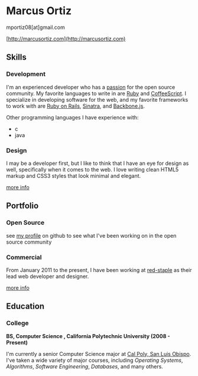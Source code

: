 # Marcus Ortiz
mportiz08[at]gmail.com

[http://marcusortiz.com](http://marcusortiz.com)

## Skills

### Development

I'm an experienced developer who has a [passion](http://resume.marcusortiz.com/#open-source) for the open source community. My favorite languages to write in are [Ruby](http://ruby-lang.org) and [CoffeeScript](http://jashkenas.github.com/coffee-script/). I specialize in developing software for the web, and my favorite frameworks to work with are [Ruby on Rails](http://rubyonrails.org/), [Sinatra](http://www.sinatrarb.com/), and [Backbone.js](http://documentcloud.github.com/backbone/).

Other programming languages I have experience with:

  * c
  * java

### Design

I may be a developer first, but I like to think that I have an eye for design as well, specifically when it comes to the web. I love writing clean HTML5 markup and CSS3 styles that look minimal and elegant.

[more info](http://resume.marcusortiz.com/#design)

## Portfolio

### Open Source

see [my profile](https://github.com/mportiz08) on github to see what I've been working on in the open source community

### Commercial

From January 2011 to the present, I have been working at [red-staple](http://red-staple.com) as their lead web developer and designer.

[more info](http://resume.marcusortiz.com/#commercial)

## Education

### College

**BS, Computer Science , California Polytechnic University (2008 - Present)**

I'm currently a senior Computer Science major at [Cal Poly, San Luis Obispo](http://calpoly.edu). I've taken a wide variety of major courses, including *Operating Systems*, *Algorithms*, *Software Engineering*, *Databases*, and many others.
